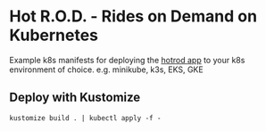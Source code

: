 # Hot R.O.D. - Rides on Demand on Kubernetes

Example k8s manifests for deploying the [hotrod app](../hotrod) to your k8s environment of choice. e.g. minikube, k3s, EKS, GKE

## Deploy with Kustomize

```
kustomize build . | kubectl apply -f -
```

